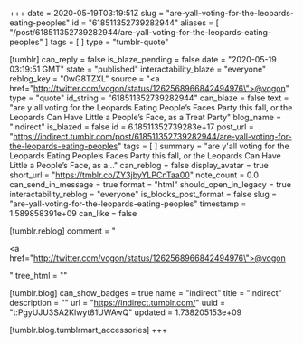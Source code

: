 +++
date = 2020-05-19T03:19:51Z
slug = "are-yall-voting-for-the-leopards-eating-peoples"
id = "618511352739282944"
aliases = [ "/post/618511352739282944/are-yall-voting-for-the-leopards-eating-peoples" ]
tags = [ ]
type = "tumblr-quote"

[tumblr]
can_reply = false
is_blaze_pending = false
date = "2020-05-19 03:19:51 GMT"
state = "published"
interactability_blaze = "everyone"
reblog_key = "0wG8TZXL"
source = "<a href=\"http://twitter.com/vogon/status/1262568966842494976\">@vogon</a>"
type = "quote"
id_string = "618511352739282944"
can_blaze = false
text = "are y'all voting for the Leopards Eating People&rsquo;s Faces Party this fall, or the Leopards Can Have Little a People&rsquo;s Face, as a Treat Party"
blog_name = "indirect"
is_blazed = false
id = 6.18511352739283e+17
post_url = "https://indirect.tumblr.com/post/618511352739282944/are-yall-voting-for-the-leopards-eating-peoples"
tags = [ ]
summary = "are y'all voting for the Leopards Eating People’s Faces Party this fall, or the Leopards Can Have Little a People’s Face, as a..."
can_reblog = false
display_avatar = true
short_url = "https://tmblr.co/ZY3jbyYLPCnTaa00"
note_count = 0.0
can_send_in_message = true
format = "html"
should_open_in_legacy = true
interactability_reblog = "everyone"
is_blocks_post_format = false
slug = "are-yall-voting-for-the-leopards-eating-peoples"
timestamp = 1.589858391e+09
can_like = false

[tumblr.reblog]
comment = "<p><a href=\"http://twitter.com/vogon/status/1262568966842494976\">@vogon</a></p>"
tree_html = ""

[tumblr.blog]
can_show_badges = true
name = "indirect"
title = "indirect"
description = ""
url = "https://indirect.tumblr.com/"
uuid = "t:PgyUJU3SA2Klwyt81UWAwQ"
updated = 1.738205153e+09

[tumblr.blog.tumblrmart_accessories]
+++
